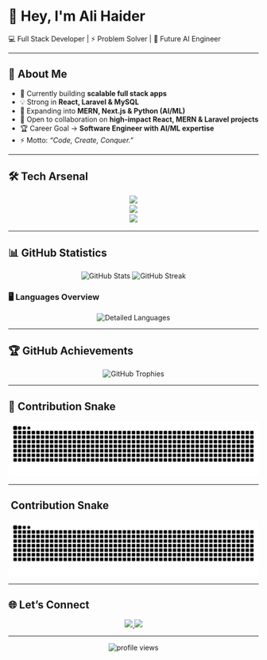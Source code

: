 <!-- Banner -->

# 👋 Hey, I'm **Ali Haider**  
💻 Full Stack Developer | ⚡ Problem Solver | 🚀 Future AI Engineer  

---

## 🚀 About Me
- 🔭 Currently building **scalable full stack apps**
- 💡 Strong in **React, Laravel & MySQL**
- 🌱 Expanding into **MERN, Next.js & Python (AI/ML)**
- 👯 Open to collaboration on **high-impact React, MERN & Laravel projects**
- 🏆 Career Goal → **Software Engineer with AI/ML expertise**
- ⚡ Motto: *“Code, Create, Conquer.”*

---

## 🛠️ Tech Arsenal
<p align="center">
  
  <!-- Core -->
  <img src="https://skillicons.dev/icons?i=js,ts,php,python,mysql,postgres,html,css" />
  <br>
  
  <!-- Frameworks & Stacks -->
  <img src="https://skillicons.dev/icons?i=react,laravel,nextjs,nodejs,express,mongodb" />
  <br>
  
  <!-- Tools -->
  <img src="https://skillicons.dev/icons?i=git,github,vscode,figma,postman,docker,aws" />
</p>

---

## 📊 GitHub Statistics

<p align="center">
  <img src="https://github-readme-stats.vercel.app/api?username=its-gizmo47&show_icons=true&theme=radical&hide_border=true" height="180" alt="GitHub Stats"/>
  <img src="https://github-readme-streak-stats.herokuapp.com/?user=its-gizmo47&theme=radical&hide_border=true" height="180" alt="GitHub Streak"/>
</p>

### 🖥️ Languages Overview
<p align="center">
  <img src="https://github-readme-stats.vercel.app/api/top-langs/?username=its-gizmo47&hide=html,css&title_color=ffffff&text_color=c9cacc&icon_color=2bbc8a&bg_color=1d1f21" height="200" alt="Detailed Languages"/>
</p>


---

## 🏆 GitHub Achievements
<p align="center">
  <img src="https://github-profile-trophy.vercel.app/?username=its-gizmo47&theme=dracula&no-frame=true&no-bg=true&margin-w=8&margin-h=8" alt="GitHub Trophies"/>
</p>


---

## 🐍 Contribution Snake
<p align="center">
  <img src="https://raw.githubusercontent.com/its-gizmo47/its-gizmo47/output/github-contribution-grid-snake.svg" alt="Snake animation"/>
</p>

---

## ​ Contribution Snake
<div align="center">
  <picture>
    <source media="(prefers-color-scheme: dark)" srcset="https://raw.githubusercontent.com/its-gizmo47/its-gizmo47/output/github-contribution-grid-snake-dark.svg">
    <source media="(prefers-color-scheme: light)" srcset="https://raw.githubusercontent.com/its-gizmo47/its-gizmo47/output/github-contribution-grid-snake.svg">
    <img alt="Contribution Snake" src="https://raw.githubusercontent.com/its-gizmo47/its-gizmo47/output/github-contribution-grid-snake.svg">
  </picture>
</div>


---

## 🌐 Let’s Connect
<p align="center">
  <a href="https://www.linkedin.com/in/ali-haider-388a78306/">
    <img src="https://img.shields.io/badge/LinkedIn-0A66C2?style=for-the-badge&logo=linkedin&logoColor=white"/>
  </a>
  <a href="https://its-gizmo47.github.io/GiZMo47-Portfolio/">
    <img src="https://img.shields.io/badge/Portfolio-000000?style=for-the-badge&logo=firefox&logoColor=white"/>
  </a>
</p>

---

<p align="center">
  <img src="https://komarev.com/ghpvc/?username=its-gizmo47&color=blueviolet&style=for-the-badge" alt="profile views"/>
</p>
